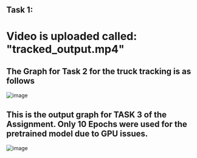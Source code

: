 ## Task 1: 
# Video is uploaded called: "tracked_output.mp4"


## The Graph for Task 2 for the truck tracking is as follows
![image](https://github.com/user-attachments/assets/329f8b97-a5b7-4575-8716-bbc004b2beab)






## This is the output graph for TASK 3 of the Assignment. Only 10 Epochs were used for the pretrained model due to GPU issues.


![image](https://github.com/user-attachments/assets/19e4c923-1338-4983-bfe6-9f81763743c2)
